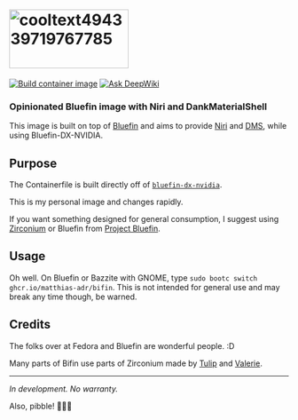 # <img width="215" height="106" alt="cooltext494339719767785" src="https://github.com/user-attachments/assets/16a63cb9-44de-484f-9274-9a253efa45d0" />
[![Build container image](https://github.com/Matthias-adR/bifin/actions/workflows/build.yml/badge.svg)](https://github.com/Matthias-adR/bifin/actions/workflows/build.yml) [![Ask DeepWiki](https://deepwiki.com/badge.svg)](https://deepwiki.com/matthias-adr/bifin)

### Opinionated Bluefin image with Niri and DankMaterialShell

This image is built on top of [Bluefin](https://projectbluefin.io) and aims to provide [Niri](https://github.com/YaLTeR/niri) and [DMS](https://github.com/AvengeMedia/DankMaterialShell), while using Bluefin-DX-NVIDIA.

## Purpose

The Containerfile is built directly off of [`bluefin-dx-nvidia`](https://github.com/ublue-os/bluefin/pkgs/container/bluefin-dx-nvidia).

This is my personal image and changes rapidly. 

If you want something designed for general consumption, I suggest using [Zirconium](https://github.com/zirconium-dev/zirconium) or Bluefin from [Project Bluefin](https://projectbluefin.io).

## Usage

Oh well. On Bluefin or Bazzite with GNOME, type `sudo bootc switch ghcr.io/matthias-adr/bifin`.
This is not intended for general use and may break any time though, be warned.

## Credits

The folks over at Fedora and Bluefin are wonderful people. :D

Many parts of Bifin use parts of Zirconium made by [Tulip](https://github.com/tulilirockz) and [Valerie](https://github.com/valerie-tar-gz).


---

_In development. No warranty._

Also, pibble! 🩷💜💙
